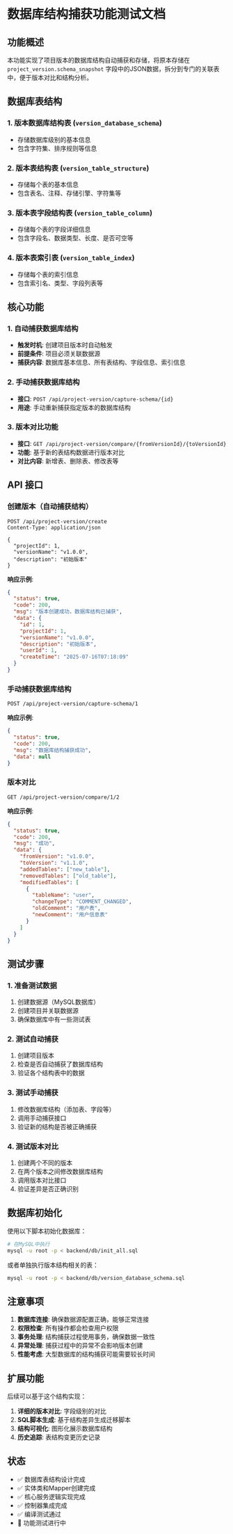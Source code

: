 # 数据库结构捕获功能测试文档

## 功能概述

本功能实现了项目版本的数据库结构自动捕获和存储，将原本存储在 `project_version.schema_snapshot` 字段中的JSON数据，拆分到专门的关联表中，便于版本对比和结构分析。

## 数据库表结构

### 1. 版本数据库结构表 (`version_database_schema`)
- 存储数据库级别的基本信息
- 包含字符集、排序规则等信息

### 2. 版本表结构表 (`version_table_structure`)
- 存储每个表的基本信息
- 包含表名、注释、存储引擎、字符集等

### 3. 版本表字段结构表 (`version_table_column`)
- 存储每个表的字段详细信息
- 包含字段名、数据类型、长度、是否可空等

### 4. 版本表索引表 (`version_table_index`)
- 存储每个表的索引信息
- 包含索引名、类型、字段列表等

## 核心功能

### 1. 自动捕获数据库结构
- **触发时机**: 创建项目版本时自动触发
- **前提条件**: 项目必须关联数据源
- **捕获内容**: 数据库基本信息、所有表结构、字段信息、索引信息

### 2. 手动捕获数据库结构
- **接口**: `POST /api/project-version/capture-schema/{id}`
- **用途**: 手动重新捕获指定版本的数据库结构

### 3. 版本对比功能
- **接口**: `GET /api/project-version/compare/{fromVersionId}/{toVersionId}`
- **功能**: 基于新的表结构数据进行版本对比
- **对比内容**: 新增表、删除表、修改表等

## API 接口

### 创建版本（自动捕获结构）
```http
POST /api/project-version/create
Content-Type: application/json

{
  "projectId": 1,
  "versionName": "v1.0.0",
  "description": "初始版本"
}
```

**响应示例**:
```json
{
  "status": true,
  "code": 200,
  "msg": "版本创建成功，数据库结构已捕获",
  "data": {
    "id": 1,
    "projectId": 1,
    "versionName": "v1.0.0",
    "description": "初始版本",
    "userId": 1,
    "createTime": "2025-07-16T07:18:09"
  }
}
```

### 手动捕获数据库结构
```http
POST /api/project-version/capture-schema/1
```

**响应示例**:
```json
{
  "status": true,
  "code": 200,
  "msg": "数据库结构捕获成功",
  "data": null
}
```

### 版本对比
```http
GET /api/project-version/compare/1/2
```

**响应示例**:
```json
{
  "status": true,
  "code": 200,
  "msg": "成功",
  "data": {
    "fromVersion": "v1.0.0",
    "toVersion": "v1.1.0",
    "addedTables": ["new_table"],
    "removedTables": ["old_table"],
    "modifiedTables": [
      {
        "tableName": "user",
        "changeType": "COMMENT_CHANGED",
        "oldComment": "用户表",
        "newComment": "用户信息表"
      }
    ]
  }
}
```

## 测试步骤

### 1. 准备测试数据
1. 创建数据源（MySQL数据库）
2. 创建项目并关联数据源
3. 确保数据库中有一些测试表

### 2. 测试自动捕获
1. 创建项目版本
2. 检查是否自动捕获了数据库结构
3. 验证各个结构表中的数据

### 3. 测试手动捕获
1. 修改数据库结构（添加表、字段等）
2. 调用手动捕获接口
3. 验证新的结构是否被正确捕获

### 4. 测试版本对比
1. 创建两个不同的版本
2. 在两个版本之间修改数据库结构
3. 调用版本对比接口
4. 验证差异是否正确识别

## 数据库初始化

使用以下脚本初始化数据库：

```bash
# 在MySQL中执行
mysql -u root -p < backend/db/init_all.sql
```

或者单独执行版本结构相关的表：

```bash
mysql -u root -p < backend/db/version_database_schema.sql
```

## 注意事项

1. **数据库连接**: 确保数据源配置正确，能够正常连接
2. **权限检查**: 所有操作都会检查用户权限
3. **事务处理**: 结构捕获过程使用事务，确保数据一致性
4. **异常处理**: 捕获过程中的异常不会影响版本创建
5. **性能考虑**: 大型数据库的结构捕获可能需要较长时间

## 扩展功能

后续可以基于这个结构实现：

1. **详细的版本对比**: 字段级别的对比
2. **SQL脚本生成**: 基于结构差异生成迁移脚本
3. **结构可视化**: 图形化展示数据库结构
4. **历史追踪**: 表结构变更历史记录

## 状态

- ✅ 数据库表结构设计完成
- ✅ 实体类和Mapper创建完成
- ✅ 核心服务逻辑实现完成
- ✅ 控制器集成完成
- ✅ 编译测试通过
- 🔄 功能测试进行中 